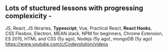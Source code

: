 ## Lots of stuctured lessons with progressing complexicity - 
JS, React, JS libraries, **Typescript**, Vue, Practical React, **React Hooks**,  
CSS Flexbox, Electron, MEAN stack, NPM for beginners, Chrome Extension,  
ES 2015, HTML and CSS (5y ago), Nodejs (5y ago), mongoDB (5y ago)  
https://www.youtube.com/c/Codevolution/videos
